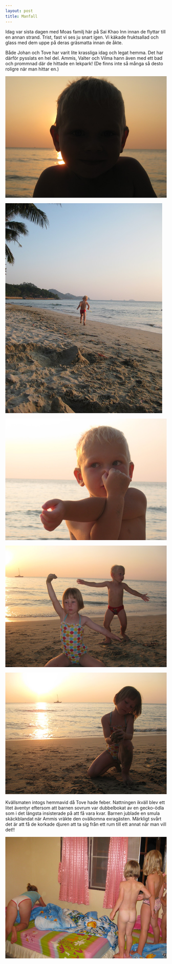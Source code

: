 ```yaml
---
layout: post
title: Manfall
---
```


Idag var sista dagen med Moas familj här på Sai Khao Inn innan de
flyttar till en annan strand. Trist, fast vi ses ju snart igen. Vi
käkade fruktsallad och glass med dem uppe på deras gräsmatta innan de
åkte.

Både Johan och Tove har varit lite krassliga idag och legat hemma. Det
har därför pysslats en hel del. Ammis, Valter och Vilma hann även med
ett bad och prommnad där de hittade en lekpark! (De finns inte så
många så desto roligre när man hittar en.)

<a href="/images/drupal/IMG_2233.JPG"><img src="/images/drupal/thumbnails/IMG_2233.jpg" /></a>

<a href="/images/drupal/IMG_2216.JPG"><img src="/images/drupal/thumbnails/IMG_2216.jpg" /></a>

<a href="/images/drupal/IMG_2225.JPG"><img src="/images/drupal/thumbnails/IMG_2225.jpg" /></a>

<a href="/images/drupal/IMG_2231.JPG"><img src="/images/drupal/thumbnails/IMG_2231.jpg" /></a>

<a href="/images/drupal/IMG_2220.JPG"><img src="/images/drupal/thumbnails/IMG_2220.jpg" /></a>

Kvällsmaten intogs hemmavid då Tove hade feber. Nattningen ikväll blev
ett litet äventyr eftersom att barnen sovrum var dubbelbokat av en
gecko-ödla som i det längsta insisterade på att få vara kvar. Barnen
jublade en smula skäckblandat när Ammis vräkte den ovälkomna
exragästen. Märkligt svårt det är att få de korkade djuren att ta sig
från ett rum till ett annat när man vill det!!

<a href="/images/drupal/IMG_2260.JPG"><img src="/images/drupal/thumbnails/IMG_2260.jpg" /></a>



